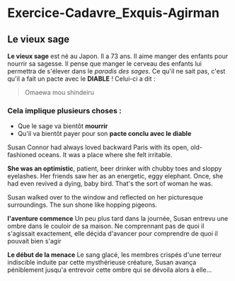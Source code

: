 # Exercice-Cadavre_Exquis-Agirman

## Le vieux sage

**Le vieux sage** est né au Japon. Il a 73 ans. Il aime manger des enfants pour nourrir sa sagesse. Il pense que manger le cerveau des enfants lui permettra de s'élever dans le *paradis des sages*. Ce qu'il ne sait pas, c'est qu'il a fait un pacte avec le **DIABLE** ! Celui-ci a dit : 
> Omaewa mou shindeiru 
### Cela implique plusieurs choses :
* Que le sage va bientôt **mourrir**
* Qu'il va bientôt payer pour son **pacte conclu avec le diable**

Susan Connor had always loved backward Paris with its open, old-fashioned oceans. It was a place where she felt irritable.

**She was an optimistic**, patient, beer drinker with chubby toes and sloppy eyelashes. Her friends saw her as an energetic, eggy elephant. Once, she had even revived a dying, baby bird. That's the sort of woman he was.

Susan walked over to the window and reflected on her picturesque surroundings. The sun shone like hopping pigeons.

**l'aventure commence**
Un peu plus tard dans la journée, Susan entrevu une ombre dans le couloir de sa maison. Ne comprennant pas de quoi il s'agissait exactement, elle déçida d'avancer pour comprendre de quoi il pouvait bien s'agir

**Le début de la menace**
Le sang glacé, les membres crispés d'une terreur indiscible induite par cette mysthérieuse créature, Susan avança péniblement jusqu'a entrevoir cette ombre qui se dévoila alors à elle...


  
